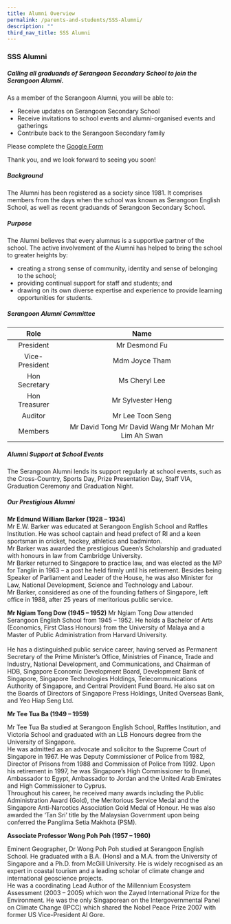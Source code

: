 ```yaml
---
title: Alumni Overview
permalink: /parents-and-students/SSS-Alumni/
description: ""
third_nav_title: SSS Alumni
---
```

### SSS Alumni

##### **Calling all graduands of Serangoon Secondary School to join the Serangoon Alumni.**

As a member of the Serangoon Alumni, you will be able to:
*   Receive updates on Serangoon Secondary School
*   Receive invitations to school events and alumni-organised events and gatherings
*   Contribute back to the Serangoon Secondary family

Please complete the [Google Form](https://docs.google.com/forms/d/e/1FAIpQLScieC4BymHmxqZ01JYPAyR-pIhnHELdAuEoThQpyF2M8mx0BQ/viewform)

Thank you, and we look forward to seeing you soon!

##### Background

The Alumni has been registered as a society since 1981. It comprises members from the days when the school was known as Serangoon English School, as well as recent graduands of Serangoon Secondary School.

##### Purpose

The Alumni believes that every alumnus is a supportive partner of the school. The active involvement of the Alumni has helped to bring the school to greater heights by:

*   creating a strong sense of community, identity and sense of belonging to the school;
*   providing continual support for staff and students; and
*   drawing on its own diverse expertise and experience to provide learning opportunities for students.

##### Serangoon Alumni Committee

|      Role      |                         Name                         |
|:--------------:|:----------------------------------------------------:|
|    President   |                     Mr Desmond Fu                    |
| Vice-President |                    Mdm Joyce Tham                    |
|  Hon Secretary |                     Ms Cheryl Lee                    |
|  Hon Treasurer |                   Mr Sylvester Heng                  |
|     Auditor    |                   Mr Lee Toon Seng                   |
|    Members     | Mr David Tong Mr David Wang Mr Mohan Mr Lim Ah Swan  |

##### Alumni Support at School Events

The Serangoon Alumni lends its support regularly at school events, such as the Cross-Country, Sports Day, Prize Presentation Day, Staff VIA, Graduation Ceremony and Graduation Night. 

##### Our Prestigious Alumni
**Mr Edmund William Barker (1928 – 1934)** <br>
Mr E.W. Barker was educated at Serangoon English School and Raffles Institution. He was school captain and head prefect of RI and a keen sportsman in cricket, hockey, athletics and badminton. <br>
Mr Barker was awarded the prestigious Queen’s Scholarship and graduated with honours in law from Cambridge University. <br>
Mr Barker returned to Singapore to practice law, and was elected as the MP for Tanglin in 1963 – a post he held firmly until his retirement. Besides being Speaker of Parliament and Leader of the House, he was also Minister for Law, National Development, Science and Technology and Labour. <br>
Mr Barker, considered as one of the founding fathers of Singapore, left office in 1988, after 25 years of meritorious public service.

**Mr Ngiam Tong Dow (1945 – 1952)**
Mr Ngiam Tong Dow attended Serangoon English School from 1945 – 1952. He holds a Bachelor of Arts (Economics, First Class Honours) from the University of Malaya and a Master of Public Administration from Harvard University. <br> <br>
He has a distinguished public service career, having served as Permanent Secretary of the Prime Minister’s Office, Ministries of Finance, Trade and Industry, National Development, and Communications, and Chairman of HDB, Singapore Economic Development Board, Development Bank of Singapore, Singapore Technologies Holdings, Telecommunications Authority of Singapore, and Central Provident Fund Board. He also sat on the Boards of Directors of Singapore Press Holdings, United Overseas Bank, and Yeo Hiap Seng Ltd.

**Mr Tee Tua Ba (1949 – 1959)**

Mr Tee Tua Ba studied at Serangoon English School, Raffles Institution, and Victoria School and graduated with an LLB Honours degree from the University of Singapore. <br>
He was admitted as an advocate and solicitor to the Supreme Court of Singapore in 1967. He was Deputy Commissioner of Police from 1982, Director of Prisons from 1988 and Commission of Police from 1992. Upon his retirement in 1997, he was Singapore’s High Commissioner to Brunei, Ambassador to Egypt, Ambassador to Jordan and the United Arab Emirates and High Commissioner to Cyprus. <br>
Throughout his career, he received many awards including the Public Administration Award (Gold), the Meritorious Service Medal and the Singapore Anti-Narcotics Association Gold Medal of Honour. He was also awarded the ‘Tan Sri’ title by the Malaysian Government upon being conferred the Panglima Setia Makhota (PSM).

**Associate Professor Wong Poh Poh (1957 – 1960)**

Eminent Geographer, Dr Wong Poh Poh studied at Serangoon English School. He graduated with a B.A. (Hons) and a M.A. from the University of Singapore and a Ph.D. from McGill University. He is widely recognised as an expert in coastal tourism and a leading scholar of climate change and international geoscience projects. <br>
He was a coordinating Lead Author of the Millennium Ecosystem Assessment (2003 – 2005) which won the Zayed International Prize for the Environment. He was the only Singaporean on the Intergovernmental Panel on Climate Change (IPCC) which shared the Nobel Peace Prize 2007 with former US Vice-President Al Gore.